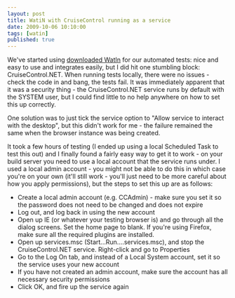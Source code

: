 ```yaml
---
layout: post
title: WatiN with CruiseControl running as a service
date: 2009-10-06 10:10:00
tags: [watin]
published: true
---
```


We've started using [downloaded WatIn](http://watin.sourceforge.net/) for our automated tests: nice and 
easy to use and integrates easily, but I did hit one stumbling block: CruiseControl.NET. When running 
tests locally, there were no issues - check the code in and bang, the tests fail. It was immediately 
apparent that it was a security thing - the CruiseControl.NET service runs by default with the SYSTEM 
user, but I could find little to no help anywhere on how to set this up correctly.

One solution was to just tick the service option to "Allow service to interact with the desktop", but 
this didn't work for me - the failure remained the same when the browser instance was being created.

It took a few hours of testing (I ended up using a local Scheduled Task to test this out) and I 
finally found a fairly easy way to get it to work - on your build server you need to use a local 
account that the service runs under. I used a local admin account - you might not be able to do this 
in which case you're on your own (it'll still work - you'll just need to be more careful about how 
you apply permissions), but the steps to set this up are as follows:

- Create a local admin account (e.g. CCAdmin) - make sure you set it so the password does not need to be changed and does not expire
- Log out, and log back in using the new account
- Open up IE (or whatever your testing browser is) and go through all the dialog screens. Set the home page to blank. If you're using Firefox, make sure all the required plugins are installed.
- Open up services.msc (Start...Run....services.msc), and stop the CruiseControl.NET service. Right-click and go to Properties
- Go to the Log On tab, and instead of a Local System account, set it so the service uses your new account
- If you have not created an admin account, make sure the account has all necessary security permissions
- Click OK, and fire up the service again
